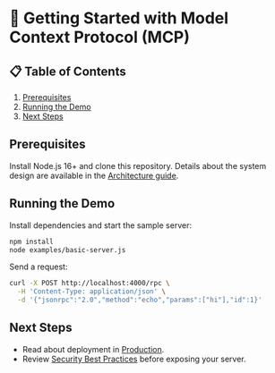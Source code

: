 # 🚀 Getting Started with Model Context Protocol (MCP)

## 📋 Table of Contents
1. [Prerequisites](#prerequisites)
2. [Running the Demo](#running-the-demo)
3. [Next Steps](#next-steps)

## Prerequisites
Install Node.js 16+ and clone this repository. Details about the system design
are available in the [Architecture guide](architecture.md).

## Running the Demo
Install dependencies and start the sample server:

```bash
npm install
node examples/basic-server.js
```

Send a request:
```bash
curl -X POST http://localhost:4000/rpc \
  -H 'Content-Type: application/json' \
  -d '{"jsonrpc":"2.0","method":"echo","params":["hi"],"id":1}'
```

## Next Steps
- Read about deployment in [Production](production.md).
- Review [Security Best Practices](security.md) before exposing your server.
